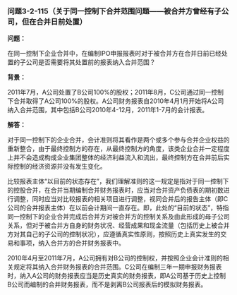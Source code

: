 ### 问题3-2-115（关于同一控制下合并范围问题——被合并方曾经有子公司，但在合并日前处置）

**问题：**

在同一控制下企业合并中，在编制IPO申报报表时对于被合并方在合并日前已经处置的子公司是否需要将其处置前的报表纳入合并范围？

**背景：**

2011年7月，A公司处置了B公司100%的股权；2011年8月，C公司通过同一控制下合并取得了A公司100%的股权。A公司财务报表自2010年4月1月开始将A公司纳入合并范围，其中包括B公司2010年4-12月，2011年1-7月的会计报表。

**解答：**

对于同一控制下的企业合并，会计准则将其看作是两个或多个参与合并企业权益的重新整合，由于最终控制方的存在，从最终控制方的角度，该类企业合并一定程度上并不会造成构成企业集团整体的经济利益流入和流出，最终控制方在合并前后实际控制的经济资源并没有发生变化。

比较报表主体“以目前的状态存在”，我们理解准则的这一规定是指对于同一控制下的控股合并，在合并当期编制合并财务报表时，应当对合并资产负债表的期初数进行调整，同时应当对比较报表的相关项目进行调整，视同合并后的报告主体（即C公司的合并报表主体）在以前会计期间一直存在。即，此处的“目前的状态”，特指同一控制下的企业合并完成后合并方对被合并方的控制关系及由此形成的母子公司关系，但对于被合并方自身的财务状况、经营成果和现金流量（包括历史上被合并方对其自己的子公司的控制状况），应遵循真实性原则，按照历史上真实发生的交易和事项，纳入合并方的合并财务报表中。

2010年4月至2011年7月，A公司拥有对B公司的控制权，并按照企业会计准则的相关规定将其纳入合并财务报表的合并范围。C公司在编制三年一期申报财务报表时，纳入A公司的财务报表应当是历史真实的财务报表，即A公司基于历史上控制B公司而编制的合并财务报表，而不是剥离B公司报表后的模拟财务报表。